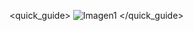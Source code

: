 <quick_guide>
![Imagen1](http://static.energysistem.com/images/manuals/42027/5388b3aa9c273.jpg)
</quick_guide>
